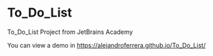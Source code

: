 # To_Do_List

To_Do_List Project from JetBrains Academy

You can view a demo in https://alejandroferrera.github.io/To_Do_List/
